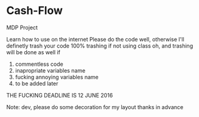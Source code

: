 # Cash-Flow
MDP Project

Learn how to use on the internet
Please do the code well, otherwise I'll definetly trash your code
100% trashing if not using class
oh, and trashing will be done as well if
1. commentless code
2. inapropriate variables name
3. fucking annoying variables name
4. to be added later

THE FUCKING DEADLINE IS 12 JUNE 2016

Note: dev, please do some decoration for my layout
      thanks in advance
